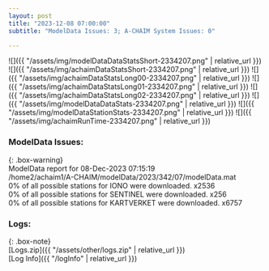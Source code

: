 ```yaml
---
layout: post
title: "2023-12-08 07:00:00"
subtitle: "ModelData Issues: 3; A-CHAIM System Issues: 0"

---
```


![]({{ "/assets/img/modelDataDataStatsShort-2334207.png" | relative_url }})
![]({{ "/assets/img/achaimDataStatsShort-2334207.png" | relative_url }})
![]({{ "/assets/img/achaimDataStatsLong00-2334207.png" | relative_url }})
![]({{ "/assets/img/achaimDataStatsLong01-2334207.png" | relative_url }})
![]({{ "/assets/img/achaimDataStatsLong02-2334207.png" | relative_url }})
![]({{ "/assets/img/modelDataDataStats-2334207.png" | relative_url }})
![]({{ "/assets/img/modelDataStationStats-2334207.png" | relative_url }})
![]({{ "/assets/img/achaimRunTime-2334207.png" | relative_url }})


### ModelData Issues:  
  
{: .box-warning}  
 ModelData report for 08-Dec-2023 07:15:19   
 /home2/achaim1/A-CHAIM/modelData/2023/342/07/modelData.mat   
 0% of all possible stations for IONO were downloaded. x2536   
 0% of all possible stations for SENTINEL were downloaded. x256   
 0% of all possible stations for KARTVERKET were downloaded. x6757   
  


### Logs:  
  
{: .box-note}  
[Logs.zip]({{ "/assets/other/logs.zip" | relative_url }})  
[Log Info]({{ "/logInfo" | relative_url }})  

